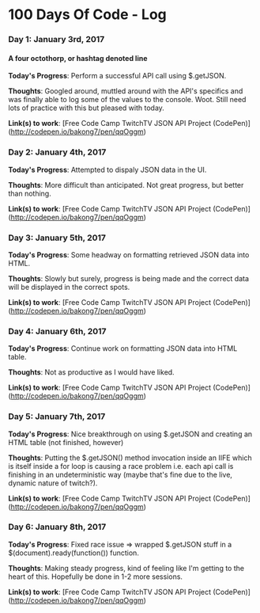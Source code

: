 # 100 Days Of Code - Log

### Day 1: January 3rd, 2017
#### A four octothorp, or hashtag denoted line

**Today's Progress**: Perform a successful API call using $.getJSON.

**Thoughts**: Googled around, muttled around with the API's specifics and was finally able to log some of the values to the console. Woot. Still need lots of practice with this but pleased with today.

**Link(s) to work**: [Free Code Camp TwitchTV JSON API Project (CodePen)] (http://codepen.io/bakong7/pen/qqOggm)

### Day 2: January 4th, 2017

**Today's Progress**: Attempted to dispaly JSON data in the UI.

**Thoughts**: More difficult than anticipated. Not great progress, but better than nothing.

**Link(s) to work**: [Free Code Camp TwitchTV JSON API Project (CodePen)] (http://codepen.io/bakong7/pen/qqOggm)

### Day 3: January 5th, 2017

**Today's Progress**: Some headway on formatting retrieved JSON data into HTML.

**Thoughts**: Slowly but surely, progress is being made and the correct data will be displayed in the correct spots.

**Link(s) to work**: [Free Code Camp TwitchTV JSON API Project (CodePen)] (http://codepen.io/bakong7/pen/qqOggm)

### Day 4: January 6th, 2017

**Today's Progress**: Continue work on formatting JSON data into HTML table.

**Thoughts**: Not as productive as I would have liked.

**Link(s) to work**: [Free Code Camp TwitchTV JSON API Project (CodePen)] (http://codepen.io/bakong7/pen/qqOggm)

### Day 5: January 7th, 2017

**Today's Progress**: Nice breakthrough on using $.getJSON and creating an HTML table (not finished, however)

**Thoughts**: Putting the $.getJSON() method invocation inside an IIFE which is itself inside a for loop is causing a race problem i.e.  each api call is finishing in an undeterministic way (maybe that's fine due to the live, dynamic nature of twitch?).

**Link(s) to work**: [Free Code Camp TwitchTV JSON API Project (CodePen)] (http://codepen.io/bakong7/pen/qqOggm)

### Day 6: January 8th, 2017

**Today's Progress**: Fixed race issue => wrapped $.getJSON stuff in a $(document).ready(function()) function.

**Thoughts**: Making steady progress, kind of feeling like I'm getting to the heart of this. Hopefully be done in 1-2 more sessions.

**Link(s) to work**: [Free Code Camp TwitchTV JSON API Project (CodePen)] (http://codepen.io/bakong7/pen/qqOggm)
